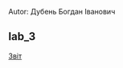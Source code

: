 Autor: Дубень Богдан Іванович

lab_3
---

[Звіт][1]

 [1]: https://docs.google.com/document/d/1nYaF-NAyHBr8IkmaMNgaZmQMZns45EEHaI_dMihHJos/edit?usp=sharing